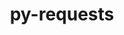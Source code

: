 ---
title: "py-requests"
layout: cache
categories: [package, develop-2024-12-08]
meta: {"versions": ["2.32.3"], "compilers": ["gcc@=11.1.0", "gcc@=11.4.0", "gcc@=13.2.0", "gcc@=7.3.1", "gcc@=9.4.0", "oneapi@=2024.2.1"], "oss": ["amzn2", "ubuntu20.04", "ubuntu22.04", "ubuntu24.04"], "platforms": ["linux"], "targets": ["aarch64", "neoverse_n1", "neoverse_v1", "neoverse_v2", "ppc64le", "x86_64_v3"], "stacks": ["aws-isc", "aws-isc-aarch64", "data-vis-sdk", "e4s", "e4s-neoverse-v2", "e4s-neoverse_v1", "e4s-oneapi", "e4s-power", "ml-linux-aarch64-cpu", "ml-linux-aarch64-cuda", "ml-linux-x86_64-cpu", "ml-linux-x86_64-cuda", "ml-linux-x86_64-rocm", "root"], "num_specs": 33, "num_specs_by_stack": {"root": 33, "aws-isc-aarch64": 2, "aws-isc": 1, "e4s-power": 4, "data-vis-sdk": 1, "e4s-neoverse_v1": 4, "e4s-neoverse-v2": 3, "e4s": 4, "e4s-oneapi": 4, "ml-linux-aarch64-cuda": 5, "ml-linux-aarch64-cpu": 5, "ml-linux-x86_64-cuda": 5, "ml-linux-x86_64-cpu": 5, "ml-linux-x86_64-rocm": 4}}
spec_details: [{"hash": "vkmeje3xuxsz4ot6ttj3lh6q327wm7kd", "compiler": "gcc@=7.3.1", "versions": ["2.32.3"], "os": "amzn2", "platform": "linux", "target": "aarch64", "variants": ["build_system=python_pip", "~socks"], "stacks": ["root", "aws-isc-aarch64"], "size": "-", "tarball": "https://binaries.spack.io/develop-2024-12-08/build_cache/linux-amzn2-aarch64/gcc-7.3.1/py-requests-2.32.3/linux-amzn2-aarch64-gcc-7.3.1-py-requests-2.32.3-vkmeje3xuxsz4ot6ttj3lh6q327wm7kd.spack"}, {"hash": "4uu5q2chhb2y2sfbqkusfpvum5ufif2o", "compiler": "gcc@=7.3.1", "versions": ["2.32.3"], "os": "amzn2", "platform": "linux", "target": "neoverse_n1", "variants": ["build_system=python_pip", "~socks"], "stacks": ["root", "aws-isc-aarch64"], "size": "-", "tarball": "https://binaries.spack.io/develop-2024-12-08/build_cache/linux-amzn2-neoverse_n1/gcc-7.3.1/py-requests-2.32.3/linux-amzn2-neoverse_n1-gcc-7.3.1-py-requests-2.32.3-4uu5q2chhb2y2sfbqkusfpvum5ufif2o.spack"}, {"hash": "y4kmq3pvhu6coqy5p5kcufzqwb3fuqrx", "compiler": "gcc@=7.3.1", "versions": ["2.32.3"], "os": "amzn2", "platform": "linux", "target": "x86_64_v3", "variants": ["build_system=python_pip", "~socks"], "stacks": ["root", "aws-isc"], "size": "-", "tarball": "https://binaries.spack.io/develop-2024-12-08/build_cache/linux-amzn2-x86_64_v3/gcc-7.3.1/py-requests-2.32.3/linux-amzn2-x86_64_v3-gcc-7.3.1-py-requests-2.32.3-y4kmq3pvhu6coqy5p5kcufzqwb3fuqrx.spack"}, {"hash": "3wiffgt3frfcjxdx7qekgrgsgofaxmhd", "compiler": "gcc@=9.4.0", "versions": ["2.32.3"], "os": "ubuntu20.04", "platform": "linux", "target": "ppc64le", "variants": ["build_system=python_pip", "~socks"], "stacks": ["e4s-power", "root"], "size": "-", "tarball": "https://binaries.spack.io/develop-2024-12-08/build_cache/linux-ubuntu20.04-ppc64le/gcc-9.4.0/py-requests-2.32.3/linux-ubuntu20.04-ppc64le-gcc-9.4.0-py-requests-2.32.3-3wiffgt3frfcjxdx7qekgrgsgofaxmhd.spack"}, {"hash": "szmbnbhmsnuvbakc4dv7bxccmdkd7lx5", "compiler": "gcc@=9.4.0", "versions": ["2.32.3"], "os": "ubuntu20.04", "platform": "linux", "target": "ppc64le", "variants": ["build_system=python_pip", "~socks"], "stacks": ["e4s-power", "root"], "size": "-", "tarball": "https://binaries.spack.io/develop-2024-12-08/build_cache/linux-ubuntu20.04-ppc64le/gcc-9.4.0/py-requests-2.32.3/linux-ubuntu20.04-ppc64le-gcc-9.4.0-py-requests-2.32.3-szmbnbhmsnuvbakc4dv7bxccmdkd7lx5.spack"}, {"hash": "wjuzvysvknnlwquxr4ico5k37fepbqdg", "compiler": "gcc@=9.4.0", "versions": ["2.32.3"], "os": "ubuntu20.04", "platform": "linux", "target": "ppc64le", "variants": ["build_system=python_pip", "~socks"], "stacks": ["e4s-power", "root"], "size": "-", "tarball": "https://binaries.spack.io/develop-2024-12-08/build_cache/linux-ubuntu20.04-ppc64le/gcc-9.4.0/py-requests-2.32.3/linux-ubuntu20.04-ppc64le-gcc-9.4.0-py-requests-2.32.3-wjuzvysvknnlwquxr4ico5k37fepbqdg.spack"}, {"hash": "2lzktitcftqszjssw7fenhlaf53w5dw2", "compiler": "gcc@=9.4.0", "versions": ["2.32.3"], "os": "ubuntu20.04", "platform": "linux", "target": "ppc64le", "variants": ["build_system=python_pip", "~socks"], "stacks": ["e4s-power", "root"], "size": "-", "tarball": "https://binaries.spack.io/develop-2024-12-08/build_cache/linux-ubuntu20.04-ppc64le/gcc-9.4.0/py-requests-2.32.3/linux-ubuntu20.04-ppc64le-gcc-9.4.0-py-requests-2.32.3-2lzktitcftqszjssw7fenhlaf53w5dw2.spack"}, {"hash": "zi6v26jywfce56ggxong7zfja4u4te76", "compiler": "gcc@=11.1.0", "versions": ["2.32.3"], "os": "ubuntu20.04", "platform": "linux", "target": "x86_64_v3", "variants": ["build_system=python_pip", "~socks"], "stacks": ["root", "data-vis-sdk"], "size": "-", "tarball": "https://binaries.spack.io/develop-2024-12-08/build_cache/linux-ubuntu20.04-x86_64_v3/gcc-11.1.0/py-requests-2.32.3/linux-ubuntu20.04-x86_64_v3-gcc-11.1.0-py-requests-2.32.3-zi6v26jywfce56ggxong7zfja4u4te76.spack"}, {"hash": "pcirycilirdhsrlmjsch2l6vmad2x56p", "compiler": "gcc@=11.4.0", "versions": ["2.32.3"], "os": "ubuntu22.04", "platform": "linux", "target": "neoverse_v1", "variants": ["build_system=python_pip", "~socks"], "stacks": ["e4s-neoverse_v1", "root"], "size": "-", "tarball": "https://binaries.spack.io/develop-2024-12-08/build_cache/linux-ubuntu22.04-neoverse_v1/gcc-11.4.0/py-requests-2.32.3/linux-ubuntu22.04-neoverse_v1-gcc-11.4.0-py-requests-2.32.3-pcirycilirdhsrlmjsch2l6vmad2x56p.spack"}, {"hash": "md7ouj7lopr2n4b7hfopigmimov54nsv", "compiler": "gcc@=11.4.0", "versions": ["2.32.3"], "os": "ubuntu22.04", "platform": "linux", "target": "neoverse_v1", "variants": ["build_system=python_pip", "~socks"], "stacks": ["e4s-neoverse_v1", "root"], "size": "-", "tarball": "https://binaries.spack.io/develop-2024-12-08/build_cache/linux-ubuntu22.04-neoverse_v1/gcc-11.4.0/py-requests-2.32.3/linux-ubuntu22.04-neoverse_v1-gcc-11.4.0-py-requests-2.32.3-md7ouj7lopr2n4b7hfopigmimov54nsv.spack"}, {"hash": "6e5t2trh2j34457lduhjw5rsbn4sjlkl", "compiler": "gcc@=11.4.0", "versions": ["2.32.3"], "os": "ubuntu22.04", "platform": "linux", "target": "neoverse_v1", "variants": ["build_system=python_pip", "~socks"], "stacks": ["e4s-neoverse_v1", "root"], "size": "-", "tarball": "https://binaries.spack.io/develop-2024-12-08/build_cache/linux-ubuntu22.04-neoverse_v1/gcc-11.4.0/py-requests-2.32.3/linux-ubuntu22.04-neoverse_v1-gcc-11.4.0-py-requests-2.32.3-6e5t2trh2j34457lduhjw5rsbn4sjlkl.spack"}, {"hash": "p3gd76riyfagdmszx65d2tzp6xif4z3f", "compiler": "gcc@=11.4.0", "versions": ["2.32.3"], "os": "ubuntu22.04", "platform": "linux", "target": "neoverse_v1", "variants": ["build_system=python_pip", "~socks"], "stacks": ["e4s-neoverse_v1", "root"], "size": "-", "tarball": "https://binaries.spack.io/develop-2024-12-08/build_cache/linux-ubuntu22.04-neoverse_v1/gcc-11.4.0/py-requests-2.32.3/linux-ubuntu22.04-neoverse_v1-gcc-11.4.0-py-requests-2.32.3-p3gd76riyfagdmszx65d2tzp6xif4z3f.spack"}, {"hash": "upuulzctrr54zobvy6lx4npyh6wlbfrj", "compiler": "gcc@=11.4.0", "versions": ["2.32.3"], "os": "ubuntu22.04", "platform": "linux", "target": "neoverse_v2", "variants": ["build_system=python_pip", "~socks"], "stacks": ["root", "e4s-neoverse-v2"], "size": "-", "tarball": "https://binaries.spack.io/develop-2024-12-08/build_cache/linux-ubuntu22.04-neoverse_v2/gcc-11.4.0/py-requests-2.32.3/linux-ubuntu22.04-neoverse_v2-gcc-11.4.0-py-requests-2.32.3-upuulzctrr54zobvy6lx4npyh6wlbfrj.spack"}, {"hash": "eeyja445vxjgjkewe72dyslmgbtgiopi", "compiler": "gcc@=11.4.0", "versions": ["2.32.3"], "os": "ubuntu22.04", "platform": "linux", "target": "neoverse_v2", "variants": ["build_system=python_pip", "~socks"], "stacks": ["root", "e4s-neoverse-v2"], "size": "-", "tarball": "https://binaries.spack.io/develop-2024-12-08/build_cache/linux-ubuntu22.04-neoverse_v2/gcc-11.4.0/py-requests-2.32.3/linux-ubuntu22.04-neoverse_v2-gcc-11.4.0-py-requests-2.32.3-eeyja445vxjgjkewe72dyslmgbtgiopi.spack"}, {"hash": "htvhrclfsn5tbosfdgfxkhecgtt56whe", "compiler": "gcc@=11.4.0", "versions": ["2.32.3"], "os": "ubuntu22.04", "platform": "linux", "target": "neoverse_v2", "variants": ["build_system=python_pip", "~socks"], "stacks": ["root", "e4s-neoverse-v2"], "size": "-", "tarball": "https://binaries.spack.io/develop-2024-12-08/build_cache/linux-ubuntu22.04-neoverse_v2/gcc-11.4.0/py-requests-2.32.3/linux-ubuntu22.04-neoverse_v2-gcc-11.4.0-py-requests-2.32.3-htvhrclfsn5tbosfdgfxkhecgtt56whe.spack"}, {"hash": "txgezma2ggmmvjdtms47nvr2uv32paxh", "compiler": "gcc@=11.4.0", "versions": ["2.32.3"], "os": "ubuntu22.04", "platform": "linux", "target": "x86_64_v3", "variants": ["build_system=python_pip", "~socks"], "stacks": ["root", "e4s"], "size": "-", "tarball": "https://binaries.spack.io/develop-2024-12-08/build_cache/linux-ubuntu22.04-x86_64_v3/gcc-11.4.0/py-requests-2.32.3/linux-ubuntu22.04-x86_64_v3-gcc-11.4.0-py-requests-2.32.3-txgezma2ggmmvjdtms47nvr2uv32paxh.spack"}, {"hash": "lqhwk7dvvr6a54zu5psja53ac2j66f7g", "compiler": "gcc@=11.4.0", "versions": ["2.32.3"], "os": "ubuntu22.04", "platform": "linux", "target": "x86_64_v3", "variants": ["build_system=python_pip", "~socks"], "stacks": ["root", "e4s"], "size": "-", "tarball": "https://binaries.spack.io/develop-2024-12-08/build_cache/linux-ubuntu22.04-x86_64_v3/gcc-11.4.0/py-requests-2.32.3/linux-ubuntu22.04-x86_64_v3-gcc-11.4.0-py-requests-2.32.3-lqhwk7dvvr6a54zu5psja53ac2j66f7g.spack"}, {"hash": "iwn6fpwjukd46gndegfnhznsjsty4moy", "compiler": "gcc@=11.4.0", "versions": ["2.32.3"], "os": "ubuntu22.04", "platform": "linux", "target": "x86_64_v3", "variants": ["build_system=python_pip", "~socks"], "stacks": ["root", "e4s"], "size": "-", "tarball": "https://binaries.spack.io/develop-2024-12-08/build_cache/linux-ubuntu22.04-x86_64_v3/gcc-11.4.0/py-requests-2.32.3/linux-ubuntu22.04-x86_64_v3-gcc-11.4.0-py-requests-2.32.3-iwn6fpwjukd46gndegfnhznsjsty4moy.spack"}, {"hash": "jogczceabbx2iceioehrbljigq46kp6s", "compiler": "gcc@=11.4.0", "versions": ["2.32.3"], "os": "ubuntu22.04", "platform": "linux", "target": "x86_64_v3", "variants": ["build_system=python_pip", "~socks"], "stacks": ["root", "e4s"], "size": "-", "tarball": "https://binaries.spack.io/develop-2024-12-08/build_cache/linux-ubuntu22.04-x86_64_v3/gcc-11.4.0/py-requests-2.32.3/linux-ubuntu22.04-x86_64_v3-gcc-11.4.0-py-requests-2.32.3-jogczceabbx2iceioehrbljigq46kp6s.spack"}, {"hash": "phefbmnou7s3af5r2w3c4upvldgl5c2a", "compiler": "oneapi@=2024.2.1", "versions": ["2.32.3"], "os": "ubuntu22.04", "platform": "linux", "target": "x86_64_v3", "variants": ["build_system=python_pip", "~socks"], "stacks": ["e4s-oneapi", "root"], "size": "-", "tarball": "https://binaries.spack.io/develop-2024-12-08/build_cache/linux-ubuntu22.04-x86_64_v3/oneapi-2024.2.1/py-requests-2.32.3/linux-ubuntu22.04-x86_64_v3-oneapi-2024.2.1-py-requests-2.32.3-phefbmnou7s3af5r2w3c4upvldgl5c2a.spack"}, {"hash": "yic46icwgi4lyeytlypyenvwesramadv", "compiler": "oneapi@=2024.2.1", "versions": ["2.32.3"], "os": "ubuntu22.04", "platform": "linux", "target": "x86_64_v3", "variants": ["build_system=python_pip", "~socks"], "stacks": ["e4s-oneapi", "root"], "size": "-", "tarball": "https://binaries.spack.io/develop-2024-12-08/build_cache/linux-ubuntu22.04-x86_64_v3/oneapi-2024.2.1/py-requests-2.32.3/linux-ubuntu22.04-x86_64_v3-oneapi-2024.2.1-py-requests-2.32.3-yic46icwgi4lyeytlypyenvwesramadv.spack"}, {"hash": "jr7s26q2hslyf2vhezqruimc4ah6vrkb", "compiler": "oneapi@=2024.2.1", "versions": ["2.32.3"], "os": "ubuntu22.04", "platform": "linux", "target": "x86_64_v3", "variants": ["build_system=python_pip", "~socks"], "stacks": ["e4s-oneapi", "root"], "size": "-", "tarball": "https://binaries.spack.io/develop-2024-12-08/build_cache/linux-ubuntu22.04-x86_64_v3/oneapi-2024.2.1/py-requests-2.32.3/linux-ubuntu22.04-x86_64_v3-oneapi-2024.2.1-py-requests-2.32.3-jr7s26q2hslyf2vhezqruimc4ah6vrkb.spack"}, {"hash": "enkampeuiwxzziltbeb7vsctimf4aapd", "compiler": "oneapi@=2024.2.1", "versions": ["2.32.3"], "os": "ubuntu22.04", "platform": "linux", "target": "x86_64_v3", "variants": ["build_system=python_pip", "~socks"], "stacks": ["e4s-oneapi", "root"], "size": "-", "tarball": "https://binaries.spack.io/develop-2024-12-08/build_cache/linux-ubuntu22.04-x86_64_v3/oneapi-2024.2.1/py-requests-2.32.3/linux-ubuntu22.04-x86_64_v3-oneapi-2024.2.1-py-requests-2.32.3-enkampeuiwxzziltbeb7vsctimf4aapd.spack"}, {"hash": "3i4a5hapy6tkjbc75nntzk24qilruwcw", "compiler": "gcc@=13.2.0", "versions": ["2.32.3"], "os": "ubuntu24.04", "platform": "linux", "target": "aarch64", "variants": ["build_system=python_pip", "~socks"], "stacks": ["ml-linux-aarch64-cuda", "ml-linux-aarch64-cpu", "root"], "size": "-", "tarball": "https://binaries.spack.io/develop-2024-12-08/build_cache/linux-ubuntu24.04-aarch64/gcc-13.2.0/py-requests-2.32.3/linux-ubuntu24.04-aarch64-gcc-13.2.0-py-requests-2.32.3-3i4a5hapy6tkjbc75nntzk24qilruwcw.spack"}, {"hash": "vjwfl566nvsrkoqsygbrch3yfoikl56a", "compiler": "gcc@=13.2.0", "versions": ["2.32.3"], "os": "ubuntu24.04", "platform": "linux", "target": "aarch64", "variants": ["build_system=python_pip", "~socks"], "stacks": ["ml-linux-aarch64-cuda", "ml-linux-aarch64-cpu", "root"], "size": "-", "tarball": "https://binaries.spack.io/develop-2024-12-08/build_cache/linux-ubuntu24.04-aarch64/gcc-13.2.0/py-requests-2.32.3/linux-ubuntu24.04-aarch64-gcc-13.2.0-py-requests-2.32.3-vjwfl566nvsrkoqsygbrch3yfoikl56a.spack"}, {"hash": "xtyh4f6o3id5mp3u4zrpsl4rybnwt2fj", "compiler": "gcc@=13.2.0", "versions": ["2.32.3"], "os": "ubuntu24.04", "platform": "linux", "target": "aarch64", "variants": ["build_system=python_pip", "~socks"], "stacks": ["ml-linux-aarch64-cuda", "ml-linux-aarch64-cpu", "root"], "size": "-", "tarball": "https://binaries.spack.io/develop-2024-12-08/build_cache/linux-ubuntu24.04-aarch64/gcc-13.2.0/py-requests-2.32.3/linux-ubuntu24.04-aarch64-gcc-13.2.0-py-requests-2.32.3-xtyh4f6o3id5mp3u4zrpsl4rybnwt2fj.spack"}, {"hash": "ohfesc53ccnyxl7dnhiw4aysuz2vmhj2", "compiler": "gcc@=13.2.0", "versions": ["2.32.3"], "os": "ubuntu24.04", "platform": "linux", "target": "aarch64", "variants": ["build_system=python_pip", "~socks"], "stacks": ["ml-linux-aarch64-cuda", "ml-linux-aarch64-cpu", "root"], "size": "-", "tarball": "https://binaries.spack.io/develop-2024-12-08/build_cache/linux-ubuntu24.04-aarch64/gcc-13.2.0/py-requests-2.32.3/linux-ubuntu24.04-aarch64-gcc-13.2.0-py-requests-2.32.3-ohfesc53ccnyxl7dnhiw4aysuz2vmhj2.spack"}, {"hash": "yuq2k4ehzhbiw2bfngk2itz7l4onrcng", "compiler": "gcc@=13.2.0", "versions": ["2.32.3"], "os": "ubuntu24.04", "platform": "linux", "target": "aarch64", "variants": ["build_system=python_pip", "~socks"], "stacks": ["ml-linux-aarch64-cuda", "ml-linux-aarch64-cpu", "root"], "size": "-", "tarball": "https://binaries.spack.io/develop-2024-12-08/build_cache/linux-ubuntu24.04-aarch64/gcc-13.2.0/py-requests-2.32.3/linux-ubuntu24.04-aarch64-gcc-13.2.0-py-requests-2.32.3-yuq2k4ehzhbiw2bfngk2itz7l4onrcng.spack"}, {"hash": "psixbe6zahvkq5gj6k3ch2fa6tj3mdix", "compiler": "gcc@=13.2.0", "versions": ["2.32.3"], "os": "ubuntu24.04", "platform": "linux", "target": "x86_64_v3", "variants": ["build_system=python_pip", "~socks"], "stacks": ["ml-linux-x86_64-cuda", "root", "ml-linux-x86_64-cpu", "ml-linux-x86_64-rocm"], "size": "-", "tarball": "https://binaries.spack.io/develop-2024-12-08/build_cache/linux-ubuntu24.04-x86_64_v3/gcc-13.2.0/py-requests-2.32.3/linux-ubuntu24.04-x86_64_v3-gcc-13.2.0-py-requests-2.32.3-psixbe6zahvkq5gj6k3ch2fa6tj3mdix.spack"}, {"hash": "ihktlj7uxpxdzncbsnanq3t4ksadfftk", "compiler": "gcc@=13.2.0", "versions": ["2.32.3"], "os": "ubuntu24.04", "platform": "linux", "target": "x86_64_v3", "variants": ["build_system=python_pip", "~socks"], "stacks": ["ml-linux-x86_64-cuda", "root", "ml-linux-x86_64-cpu"], "size": "-", "tarball": "https://binaries.spack.io/develop-2024-12-08/build_cache/linux-ubuntu24.04-x86_64_v3/gcc-13.2.0/py-requests-2.32.3/linux-ubuntu24.04-x86_64_v3-gcc-13.2.0-py-requests-2.32.3-ihktlj7uxpxdzncbsnanq3t4ksadfftk.spack"}, {"hash": "wophpkp5tzllhov6tcbgm7i3lv3lzwhq", "compiler": "gcc@=13.2.0", "versions": ["2.32.3"], "os": "ubuntu24.04", "platform": "linux", "target": "x86_64_v3", "variants": ["build_system=python_pip", "~socks"], "stacks": ["ml-linux-x86_64-cuda", "root", "ml-linux-x86_64-cpu", "ml-linux-x86_64-rocm"], "size": "-", "tarball": "https://binaries.spack.io/develop-2024-12-08/build_cache/linux-ubuntu24.04-x86_64_v3/gcc-13.2.0/py-requests-2.32.3/linux-ubuntu24.04-x86_64_v3-gcc-13.2.0-py-requests-2.32.3-wophpkp5tzllhov6tcbgm7i3lv3lzwhq.spack"}, {"hash": "r6z4asetdo7rp6vsyubxdgkd66qgisnv", "compiler": "gcc@=13.2.0", "versions": ["2.32.3"], "os": "ubuntu24.04", "platform": "linux", "target": "x86_64_v3", "variants": ["build_system=python_pip", "~socks"], "stacks": ["ml-linux-x86_64-cuda", "root", "ml-linux-x86_64-cpu", "ml-linux-x86_64-rocm"], "size": "-", "tarball": "https://binaries.spack.io/develop-2024-12-08/build_cache/linux-ubuntu24.04-x86_64_v3/gcc-13.2.0/py-requests-2.32.3/linux-ubuntu24.04-x86_64_v3-gcc-13.2.0-py-requests-2.32.3-r6z4asetdo7rp6vsyubxdgkd66qgisnv.spack"}, {"hash": "qopjihxdnvqknehcpb7sobc5b3lxpdjm", "compiler": "gcc@=13.2.0", "versions": ["2.32.3"], "os": "ubuntu24.04", "platform": "linux", "target": "x86_64_v3", "variants": ["build_system=python_pip", "~socks"], "stacks": ["ml-linux-x86_64-cuda", "root", "ml-linux-x86_64-cpu", "ml-linux-x86_64-rocm"], "size": "-", "tarball": "https://binaries.spack.io/develop-2024-12-08/build_cache/linux-ubuntu24.04-x86_64_v3/gcc-13.2.0/py-requests-2.32.3/linux-ubuntu24.04-x86_64_v3-gcc-13.2.0-py-requests-2.32.3-qopjihxdnvqknehcpb7sobc5b3lxpdjm.spack"}]
---